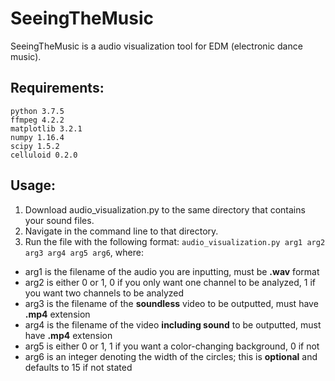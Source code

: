 # SeeingTheMusic

SeeingTheMusic is a audio visualization tool for EDM (electronic dance music). 

## Requirements:

```
python 3.7.5
ffmpeg 4.2.2
matplotlib 3.2.1
numpy 1.16.4
scipy 1.5.2
celluloid 0.2.0
```

## Usage:

1. Download audio_visualization.py to the same directory that contains your sound files.
2. Navigate in the command line to that directory.
3. Run the file with the following format: ```audio_visualization.py arg1 arg2 arg3 arg4 arg5 arg6```, where:
  * arg1 is the filename of the audio you are inputting, must be **.wav** format
  * arg2 is either 0 or 1, 0 if you only want one channel to be analyzed, 1 if you want two channels to be analyzed
  * arg3 is the filename of the **soundless** video to be outputted, must have **.mp4** extension
  * arg4 is the filename of the video **including sound** to be outputted, must have **.mp4** extension
  * arg5 is either 0 or 1, 1 if you want a color-changing background, 0 if not
  * arg6 is an integer denoting the width of the circles; this is **optional** and defaults to 15 if not stated

